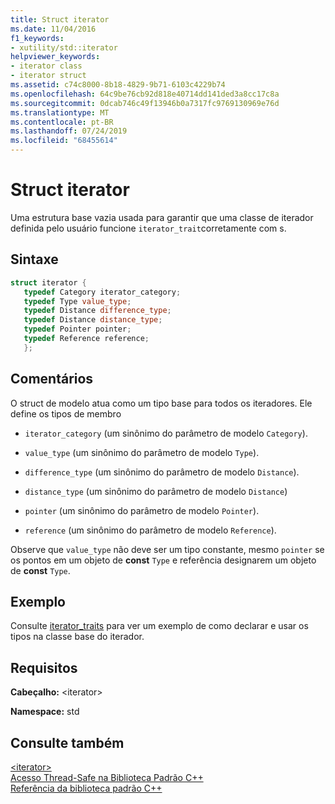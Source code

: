 ```yaml
---
title: Struct iterator
ms.date: 11/04/2016
f1_keywords:
- xutility/std::iterator
helpviewer_keywords:
- iterator class
- iterator struct
ms.assetid: c74c8000-8b18-4829-9b71-6103c4229b74
ms.openlocfilehash: 64c9be76cb92d818e40714dd141ded3a8cc17c8a
ms.sourcegitcommit: 0dcab746c49f13946b0a7317fc9769130969e76d
ms.translationtype: MT
ms.contentlocale: pt-BR
ms.lasthandoff: 07/24/2019
ms.locfileid: "68455614"
---
```

# <a name="iterator-struct"></a>Struct iterator

Uma estrutura base vazia usada para garantir que uma classe de iterador definida pelo usuário funcione `iterator_trait`corretamente com s.

## <a name="syntax"></a>Sintaxe

```cpp
struct iterator {
   typedef Category iterator_category;
   typedef Type value_type;
   typedef Distance difference_type;
   typedef Distance distance_type;
   typedef Pointer pointer;
   typedef Reference reference;
   };
```

## <a name="remarks"></a>Comentários

O struct de modelo atua como um tipo base para todos os iteradores. Ele define os tipos de membro

- `iterator_category` (um sinônimo do parâmetro de modelo `Category`).

- `value_type` (um sinônimo do parâmetro de modelo `Type`).

- `difference_type` (um sinônimo do parâmetro de modelo `Distance`).

- `distance_type` (um sinônimo do parâmetro de modelo `Distance`)

- `pointer` (um sinônimo do parâmetro de modelo `Pointer`).

- `reference` (um sinônimo do parâmetro de modelo `Reference`).

Observe que `value_type` não deve ser um tipo constante, mesmo `pointer` se os pontos em um objeto de **const** `Type` e referência designarem um objeto de **const** `Type`.

## <a name="example"></a>Exemplo

Consulte [iterator_traits](../standard-library/iterator-traits-struct.md) para ver um exemplo de como declarar e usar os tipos na classe base do iterador.

## <a name="requirements"></a>Requisitos

**Cabeçalho:** \<iterator>

**Namespace:** std

## <a name="see-also"></a>Consulte também

[\<iterator>](../standard-library/iterator.md)\
[Acesso Thread-Safe na Biblioteca Padrão C++](../standard-library/thread-safety-in-the-cpp-standard-library.md)\
[Referência da biblioteca padrão C++](../standard-library/cpp-standard-library-reference.md)

